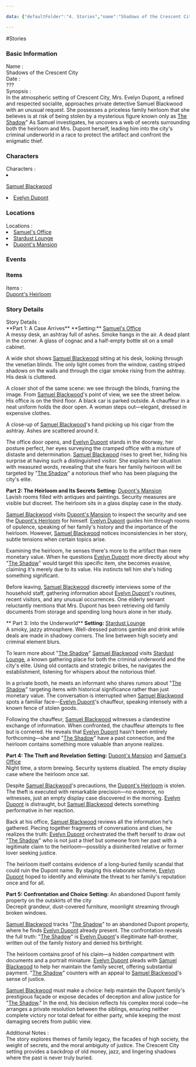 ```yaml
---

data: {"defaultFolder":"4. Stories","name":"Shadows of the Crescent City","oldName":"Shadows of the Crescent City","contentType":"stories","template":{"BasicInformation":{"Name":{"value":"Shadows of the Crescent City","type":"text"},"Date":{"value":"???","type":"text"},"Synopsis":{"value":"In the atmospheric setting of Crescent City, Mrs. Evelyn Dupont, a refined and respected socialite, approaches private detective Samuel Blackwood with an unusual request. She possesses a priceless family heirloom that she believes is at risk of being stolen by a mysterious figure known only as [[The Shadow]]\" As Samuel investigates, he uncovers a web of secrets surrounding both the heirloom and Mrs. Dupont herself, leading him into the city's criminal underworld in a race to protect the artifact and confront the enigmatic thief.","type":"textarea"},"Synopsis2":{"value":null,"type":"textarea"}},"Characters":{"Characters":{"value":["<p>[[Samuel Blackwood]]</p>","[[Evelyn Dupont]]"],"type":"array:text"}},"Locations":{"Locations":{"value":["[[Samuel's Office]]","[[Stardust Lounge]]","[[Dupont's Mansion]]"],"type":"array:text"}},"Events":{"Event":{"value":null,"type":"array:text"}},"Items":{"Items":{"value":["[[Dupont's Heirloom]]"],"type":"array:text"}},"StoryDetails":{"StoryDetails":{"value":["**Part 1: A Case Arrives**\n**Setting:** [[Samuel's Office]]","A messy desk, an ashtray full of ashes. Smoke hangs in the air. A dead plant in the corner. A glass of cognac and a half-empty bottle sit on a small cabinet.\n\nA wide shot shows [[Samuel Blackwood]] sitting at his desk, looking through the venetian blinds. The only light comes from the window, casting striped shadows on the walls and through the cigar smoke rising from the ashtray. His desk is cluttered.\n\nA closer shot of the same scene: we see through the blinds, framing the image. From [[Samuel Blackwood]]'s point of view, we see the street below. His office is on the third floor. A black car is parked outside. A chauffeur in a neat uniform holds the door open. A woman steps out—elegant, dressed in expensive clothes.\n\nA close-up of [[Samuel Blackwood]]'s hand picking up his cigar from the ashtray. Ashes are scattered around it.\n\nThe office door opens, and [[Evelyn Dupont]] stands in the doorway, her posture perfect, her eyes surveying the cramped office with a mixture of distaste and determination. [[Samuel Blackwood]] rises to greet her, hiding his surprise at having such a distinguished visitor. She explains her situation with measured words, revealing that she fears her family heirloom will be targeted by \"[[The Shadow]]\" a notorious thief who has been plaguing the city's elite.","**Part 2: The Heirloom and Its Secrets**\n**Setting:** [[Dupont's Mansion]]","Lavish rooms filled with antiques and paintings. Security measures are visible but discreet. The heirloom sits in a glass display case in the study.\n\n[[Samuel Blackwood]] visits [[Dupont's Mansion]] to inspect the security and see the [[Dupont's Heirloom]] for himself. [[Evelyn Dupont]] guides him through rooms of opulence, speaking of her family's history and the importance of the heirloom. However, [[Samuel Blackwood]] notices inconsistencies in her story, subtle tensions when certain topics arise.\n\nExamining the heirloom, he senses there's more to the artifact than mere monetary value. When he questions [[Evelyn Dupont]] more directly about why \"[[The Shadow]]\" would target this specific item, she becomes evasive, claiming it's merely due to its value. His instincts tell him she's hiding something significant.\n\nBefore leaving, [[Samuel Blackwood]] discreetly interviews some of the household staff, gathering information about [[Evelyn Dupont]]'s routines, recent visitors, and any unusual occurrences. One elderly servant reluctantly mentions that Mrs. Dupont has been retrieving old family documents from storage and spending long hours alone in her study.","** Part 3: Into the Underworld**\n**Setting:** [[Stardust Lounge]]","A smoky, jazzy atmosphere. Well-dressed patrons gamble and drink while deals are made in shadowy corners. The line between high society and criminal element blurs.\n\nTo learn more about \"[[The Shadow]]\" [[Samuel Blackwood]] visits [[Stardust Lounge]], a known gathering place for both the criminal underworld and the city's elite. Using old contacts and strategic bribes, he navigates the establishment, listening for whispers about the notorious thief.\n\nIn a private booth, he meets an informant who shares rumors about \"[[The Shadow]]\" targeting items with historical significance rather than just monetary value. The conversation is interrupted when [[Samuel Blackwood]] spots a familiar face—[[Evelyn Dupont]]'s chauffeur, speaking intensely with a known fence of stolen goods.\n\nFollowing the chauffeur, [[Samuel Blackwood]] witnesses a clandestine exchange of information. When confronted, the chauffeur attempts to flee but is cornered. He reveals that [[Evelyn Dupont]] hasn't been entirely forthcoming—she and \"[[The Shadow]]\" have a past connection, and the heirloom contains something more valuable than anyone realizes.","**Part 4: The Theft and Revelation**\n**Setting:** [[Dupont's Mansion]] and [[Samuel's Office]]","Night time, a storm brewing. Security systems disabled. The empty display case where the heirloom once sat.\n\nDespite [[Samuel Blackwood]]'s precautions, the [[Dupont's Heirloom]] is stolen. The theft is executed with remarkable precision—no evidence, no witnesses, just an empty display case discovered in the morning. [[Evelyn Dupont]] is distraught, but [[Samuel Blackwood]] detects something performative in her reaction.\n\nBack at his office, [[Samuel Blackwood]] reviews all the information he's gathered. Piecing together fragments of conversations and clues, he realizes the truth: [[Evelyn Dupont]] orchestrated the theft herself to draw out \"[[The Shadow]]\" who is not just a thief but someone from her past with a legitimate claim to the heirloom—possibly a disinherited relative or former lover seeking justice.\n\nThe heirloom itself contains evidence of a long-buried family scandal that could ruin the Dupont name. By staging this elaborate scheme, [[Evelyn Dupont]] hoped to identify and eliminate the threat to her family's reputation once and for all.","**Part 5: Confrontation and Choice**\n**Setting:** An abandoned Dupont family property on the outskirts of the city","Decrepit grandeur, dust-covered furniture, moonlight streaming through broken windows.\n\n[[Samuel Blackwood]] tracks \"[[The Shadow]]\" to an abandoned Dupont property, where he finds [[Evelyn Dupont]] already present. The confrontation reveals the full truth: \"[[The Shadow]]\" is [[Evelyn Dupont]]'s illegitimate half-brother, written out of the family history and denied his birthright.\n\nThe heirloom contains proof of his claim—a hidden compartment with documents and a portrait miniature. [[Evelyn Dupont]] pleads with [[Samuel Blackwood]] to help her maintain the family secret, offering substantial payment. \"[[The Shadow]]\" counters with an appeal to [[Samuel Blackwood]]'s sense of justice.\n\n[[Samuel Blackwood]] must make a choice: help maintain the Dupont family's prestigious façade or expose decades of deception and allow justice for \"[[The Shadow]].\" In the end, his decision reflects his complex moral code—he arranges a private resolution between the siblings, ensuring neither complete victory nor total defeat for either party, while keeping the most damaging secrets from public view."],"type":"array:textarea"}},"AdditionalNotes":{"value":"The story explores themes of family legacy, the facades of high society, the weight of secrets, and the moral ambiguity of justice. The Crescent City setting provides a backdrop of old money, jazz, and lingering shadows where the past is never truly buried.","type":"textarea"}}}

---
```


#Stories

<div class="section level-3"><h3 class="section-header">Basic Information</h3><div class="section-content"><div class="content-container"><div class="field-container field-type-text"><div class="field-label">Name : </div><div class="field-value text-value">Shadows of the Crescent City</div></div><div class="field-container field-type-text"><div class="field-label">Date : </div><div class="field-value text-value">???</div></div><div class="field-container field-type-textarea"><div class="field-label">Synopsis : </div><div class="field-value"><div class="content-creation-textarea">In the atmospheric setting of Crescent City, Mrs. Evelyn Dupont, a refined and respected socialite, approaches private detective Samuel Blackwood with an unusual request. She possesses a priceless family heirloom that she believes is at risk of being stolen by a mysterious figure known only as <a data-href="The Shadow" href="The Shadow" class="internal-link" target="_blank" rel="noopener nofollow">The Shadow</a>" As Samuel investigates, he uncovers a web of secrets surrounding both the heirloom and Mrs. Dupont herself, leading him into the city's criminal underworld in a race to protect the artifact and confront the enigmatic thief.</div></div></div></div></div></div><div class="section-separator"></div><div class="section level-3"><h3 class="section-header">Characters</h3><div class="section-content"><div class="content-container"><div class="field-container field-type-array:text"><div class="field-label">Characters : </div><nav class="field-value array-container"><li class="array-item text-item"><p><a data-href="Samuel Blackwood" href="Samuel Blackwood" class="internal-link" target="_blank" rel="noopener nofollow">Samuel Blackwood</a></p></li><li class="array-item text-item"><a data-href="Evelyn Dupont" href="Evelyn Dupont" class="internal-link" target="_blank" rel="noopener nofollow">Evelyn Dupont</a></li></nav></div></div></div></div><div class="section-separator"></div><div class="section level-3"><h3 class="section-header">Locations</h3><div class="section-content"><div class="content-container"><div class="field-container field-type-array:text"><div class="field-label">Locations : </div><nav class="field-value array-container"><li class="array-item text-item"><a data-href="Samuel's Office" href="Samuel's Office" class="internal-link" target="_blank" rel="noopener nofollow">Samuel's Office</a></li><li class="array-item text-item"><a data-href="Stardust Lounge" href="Stardust Lounge" class="internal-link" target="_blank" rel="noopener nofollow">Stardust Lounge</a></li><li class="array-item text-item"><a data-href="Dupont's Mansion" href="Dupont's Mansion" class="internal-link" target="_blank" rel="noopener nofollow">Dupont's Mansion</a></li></nav></div></div></div></div><div class="section-separator"></div><div class="section level-3"><h3 class="section-header">Events</h3><div class="section-content"><div class="content-container"></div></div></div><div class="section-separator"></div><div class="section level-3"><h3 class="section-header">Items</h3><div class="section-content"><div class="content-container"><div class="field-container field-type-text"><div class="field-label">Items : </div><div class="field-value text-value"><a data-href="Dupont's Heirloom" href="Dupont's Heirloom" class="internal-link" target="_blank" rel="noopener nofollow">Dupont's Heirloom</a></div></div></div></div></div><div class="section-separator"></div><div class="section level-3"><h3 class="section-header">Story Details</h3><div class="section-content"><div class="content-container"><div class="field-container field-type-array:textarea"><div class="field-label">Story Details : </div><nav class="field-value array-container"><div class="array-item textarea-item content-creation-textarea">**Part 1: A Case Arrives**
**Setting:** <a data-href="Samuel's Office" href="Samuel's Office" class="internal-link" target="_blank" rel="noopener nofollow">Samuel's Office</a></div><div class="array-item textarea-item content-creation-textarea">A messy desk, an ashtray full of ashes. Smoke hangs in the air. A dead plant in the corner. A glass of cognac and a half-empty bottle sit on a small cabinet.

A wide shot shows <a data-href="Samuel Blackwood" href="Samuel Blackwood" class="internal-link" target="_blank" rel="noopener nofollow">Samuel Blackwood</a> sitting at his desk, looking through the venetian blinds. The only light comes from the window, casting striped shadows on the walls and through the cigar smoke rising from the ashtray. His desk is cluttered.

A closer shot of the same scene: we see through the blinds, framing the image. From <a data-href="Samuel Blackwood" href="Samuel Blackwood" class="internal-link" target="_blank" rel="noopener nofollow">Samuel Blackwood</a>'s point of view, we see the street below. His office is on the third floor. A black car is parked outside. A chauffeur in a neat uniform holds the door open. A woman steps out—elegant, dressed in expensive clothes.

A close-up of <a data-href="Samuel Blackwood" href="Samuel Blackwood" class="internal-link" target="_blank" rel="noopener nofollow">Samuel Blackwood</a>'s hand picking up his cigar from the ashtray. Ashes are scattered around it.

The office door opens, and <a data-href="Evelyn Dupont" href="Evelyn Dupont" class="internal-link" target="_blank" rel="noopener nofollow">Evelyn Dupont</a> stands in the doorway, her posture perfect, her eyes surveying the cramped office with a mixture of distaste and determination. <a data-href="Samuel Blackwood" href="Samuel Blackwood" class="internal-link" target="_blank" rel="noopener nofollow">Samuel Blackwood</a> rises to greet her, hiding his surprise at having such a distinguished visitor. She explains her situation with measured words, revealing that she fears her family heirloom will be targeted by "<a data-href="The Shadow" href="The Shadow" class="internal-link" target="_blank" rel="noopener nofollow">The Shadow</a>" a notorious thief who has been plaguing the city's elite.</div><div class="array-item textarea-item content-creation-textarea">**Part 2: The Heirloom and Its Secrets**
**Setting:** <a data-href="Dupont's Mansion" href="Dupont's Mansion" class="internal-link" target="_blank" rel="noopener nofollow">Dupont's Mansion</a></div><div class="array-item textarea-item content-creation-textarea">Lavish rooms filled with antiques and paintings. Security measures are visible but discreet. The heirloom sits in a glass display case in the study.

<a data-href="Samuel Blackwood" href="Samuel Blackwood" class="internal-link" target="_blank" rel="noopener nofollow">Samuel Blackwood</a> visits <a data-href="Dupont's Mansion" href="Dupont's Mansion" class="internal-link" target="_blank" rel="noopener nofollow">Dupont's Mansion</a> to inspect the security and see the <a data-href="Dupont's Heirloom" href="Dupont's Heirloom" class="internal-link" target="_blank" rel="noopener nofollow">Dupont's Heirloom</a> for himself. <a data-href="Evelyn Dupont" href="Evelyn Dupont" class="internal-link" target="_blank" rel="noopener nofollow">Evelyn Dupont</a> guides him through rooms of opulence, speaking of her family's history and the importance of the heirloom. However, <a data-href="Samuel Blackwood" href="Samuel Blackwood" class="internal-link" target="_blank" rel="noopener nofollow">Samuel Blackwood</a> notices inconsistencies in her story, subtle tensions when certain topics arise.

Examining the heirloom, he senses there's more to the artifact than mere monetary value. When he questions <a data-href="Evelyn Dupont" href="Evelyn Dupont" class="internal-link" target="_blank" rel="noopener nofollow">Evelyn Dupont</a> more directly about why "<a data-href="The Shadow" href="The Shadow" class="internal-link" target="_blank" rel="noopener nofollow">The Shadow</a>" would target this specific item, she becomes evasive, claiming it's merely due to its value. His instincts tell him she's hiding something significant.

Before leaving, <a data-href="Samuel Blackwood" href="Samuel Blackwood" class="internal-link" target="_blank" rel="noopener nofollow">Samuel Blackwood</a> discreetly interviews some of the household staff, gathering information about <a data-href="Evelyn Dupont" href="Evelyn Dupont" class="internal-link" target="_blank" rel="noopener nofollow">Evelyn Dupont</a>'s routines, recent visitors, and any unusual occurrences. One elderly servant reluctantly mentions that Mrs. Dupont has been retrieving old family documents from storage and spending long hours alone in her study.</div><div class="array-item textarea-item content-creation-textarea">** Part 3: Into the Underworld**
**Setting:** <a data-href="Stardust Lounge" href="Stardust Lounge" class="internal-link" target="_blank" rel="noopener nofollow">Stardust Lounge</a></div><div class="array-item textarea-item content-creation-textarea">A smoky, jazzy atmosphere. Well-dressed patrons gamble and drink while deals are made in shadowy corners. The line between high society and criminal element blurs.

To learn more about "<a data-href="The Shadow" href="The Shadow" class="internal-link" target="_blank" rel="noopener nofollow">The Shadow</a>" <a data-href="Samuel Blackwood" href="Samuel Blackwood" class="internal-link" target="_blank" rel="noopener nofollow">Samuel Blackwood</a> visits <a data-href="Stardust Lounge" href="Stardust Lounge" class="internal-link" target="_blank" rel="noopener nofollow">Stardust Lounge</a>, a known gathering place for both the criminal underworld and the city's elite. Using old contacts and strategic bribes, he navigates the establishment, listening for whispers about the notorious thief.

In a private booth, he meets an informant who shares rumors about "<a data-href="The Shadow" href="The Shadow" class="internal-link" target="_blank" rel="noopener nofollow">The Shadow</a>" targeting items with historical significance rather than just monetary value. The conversation is interrupted when <a data-href="Samuel Blackwood" href="Samuel Blackwood" class="internal-link" target="_blank" rel="noopener nofollow">Samuel Blackwood</a> spots a familiar face—<a data-href="Evelyn Dupont" href="Evelyn Dupont" class="internal-link" target="_blank" rel="noopener nofollow">Evelyn Dupont</a>'s chauffeur, speaking intensely with a known fence of stolen goods.

Following the chauffeur, <a data-href="Samuel Blackwood" href="Samuel Blackwood" class="internal-link" target="_blank" rel="noopener nofollow">Samuel Blackwood</a> witnesses a clandestine exchange of information. When confronted, the chauffeur attempts to flee but is cornered. He reveals that <a data-href="Evelyn Dupont" href="Evelyn Dupont" class="internal-link" target="_blank" rel="noopener nofollow">Evelyn Dupont</a> hasn't been entirely forthcoming—she and "<a data-href="The Shadow" href="The Shadow" class="internal-link" target="_blank" rel="noopener nofollow">The Shadow</a>" have a past connection, and the heirloom contains something more valuable than anyone realizes.</div><div class="array-item textarea-item content-creation-textarea">**Part 4: The Theft and Revelation**
**Setting:** <a data-href="Dupont's Mansion" href="Dupont's Mansion" class="internal-link" target="_blank" rel="noopener nofollow">Dupont's Mansion</a> and <a data-href="Samuel's Office" href="Samuel's Office" class="internal-link" target="_blank" rel="noopener nofollow">Samuel's Office</a></div><div class="array-item textarea-item content-creation-textarea">Night time, a storm brewing. Security systems disabled. The empty display case where the heirloom once sat.

Despite <a data-href="Samuel Blackwood" href="Samuel Blackwood" class="internal-link" target="_blank" rel="noopener nofollow">Samuel Blackwood</a>'s precautions, the <a data-href="Dupont's Heirloom" href="Dupont's Heirloom" class="internal-link" target="_blank" rel="noopener nofollow">Dupont's Heirloom</a> is stolen. The theft is executed with remarkable precision—no evidence, no witnesses, just an empty display case discovered in the morning. <a data-href="Evelyn Dupont" href="Evelyn Dupont" class="internal-link" target="_blank" rel="noopener nofollow">Evelyn Dupont</a> is distraught, but <a data-href="Samuel Blackwood" href="Samuel Blackwood" class="internal-link" target="_blank" rel="noopener nofollow">Samuel Blackwood</a> detects something performative in her reaction.

Back at his office, <a data-href="Samuel Blackwood" href="Samuel Blackwood" class="internal-link" target="_blank" rel="noopener nofollow">Samuel Blackwood</a> reviews all the information he's gathered. Piecing together fragments of conversations and clues, he realizes the truth: <a data-href="Evelyn Dupont" href="Evelyn Dupont" class="internal-link" target="_blank" rel="noopener nofollow">Evelyn Dupont</a> orchestrated the theft herself to draw out "<a data-href="The Shadow" href="The Shadow" class="internal-link" target="_blank" rel="noopener nofollow">The Shadow</a>" who is not just a thief but someone from her past with a legitimate claim to the heirloom—possibly a disinherited relative or former lover seeking justice.

The heirloom itself contains evidence of a long-buried family scandal that could ruin the Dupont name. By staging this elaborate scheme, <a data-href="Evelyn Dupont" href="Evelyn Dupont" class="internal-link" target="_blank" rel="noopener nofollow">Evelyn Dupont</a> hoped to identify and eliminate the threat to her family's reputation once and for all.</div><div class="array-item textarea-item content-creation-textarea">**Part 5: Confrontation and Choice**
**Setting:** An abandoned Dupont family property on the outskirts of the city</div><div class="array-item textarea-item content-creation-textarea">Decrepit grandeur, dust-covered furniture, moonlight streaming through broken windows.

<a data-href="Samuel Blackwood" href="Samuel Blackwood" class="internal-link" target="_blank" rel="noopener nofollow">Samuel Blackwood</a> tracks "<a data-href="The Shadow" href="The Shadow" class="internal-link" target="_blank" rel="noopener nofollow">The Shadow</a>" to an abandoned Dupont property, where he finds <a data-href="Evelyn Dupont" href="Evelyn Dupont" class="internal-link" target="_blank" rel="noopener nofollow">Evelyn Dupont</a> already present. The confrontation reveals the full truth: "<a data-href="The Shadow" href="The Shadow" class="internal-link" target="_blank" rel="noopener nofollow">The Shadow</a>" is <a data-href="Evelyn Dupont" href="Evelyn Dupont" class="internal-link" target="_blank" rel="noopener nofollow">Evelyn Dupont</a>'s illegitimate half-brother, written out of the family history and denied his birthright.

The heirloom contains proof of his claim—a hidden compartment with documents and a portrait miniature. <a data-href="Evelyn Dupont" href="Evelyn Dupont" class="internal-link" target="_blank" rel="noopener nofollow">Evelyn Dupont</a> pleads with <a data-href="Samuel Blackwood" href="Samuel Blackwood" class="internal-link" target="_blank" rel="noopener nofollow">Samuel Blackwood</a> to help her maintain the family secret, offering substantial payment. "<a data-href="The Shadow" href="The Shadow" class="internal-link" target="_blank" rel="noopener nofollow">The Shadow</a>" counters with an appeal to <a data-href="Samuel Blackwood" href="Samuel Blackwood" class="internal-link" target="_blank" rel="noopener nofollow">Samuel Blackwood</a>'s sense of justice.

<a data-href="Samuel Blackwood" href="Samuel Blackwood" class="internal-link" target="_blank" rel="noopener nofollow">Samuel Blackwood</a> must make a choice: help maintain the Dupont family's prestigious façade or expose decades of deception and allow justice for "<a data-href="The Shadow" href="The Shadow" class="internal-link" target="_blank" rel="noopener nofollow">The Shadow</a>." In the end, his decision reflects his complex moral code—he arranges a private resolution between the siblings, ensuring neither complete victory nor total defeat for either party, while keeping the most damaging secrets from public view.</div></nav></div></div></div></div><div class="section-separator"></div><div class="field-container field-type-textarea"><div class="field-label">Additional Notes : </div><div class="field-value"><div class="content-creation-textarea">The story explores themes of family legacy, the facades of high society, the weight of secrets, and the moral ambiguity of justice. The Crescent City setting provides a backdrop of old money, jazz, and lingering shadows where the past is never truly buried.</div></div></div>
